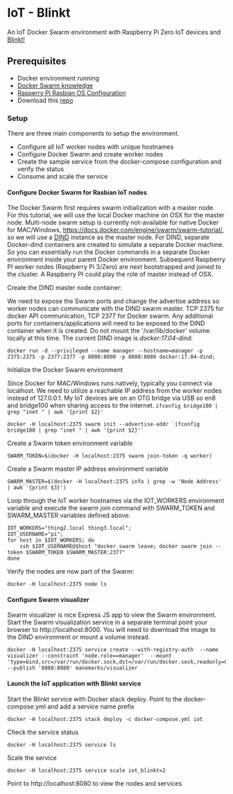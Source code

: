 # IoT - Blinkt

An IoT Docker Swarm environment with Raspberry Pi Zero IoT devices and [Blinkt!](https://shop.pimoroni.com/products/blinkt)

## Prerequisites

* Docker environment running
* [Docker Swarm knowledge](https://www.docker.com/products/docker-swarm)
* [Rasperry Pi Rasbian OS Configuration](https://cawiki.ca.com/display/~pagch04/Raspberry+Pi+Rasbian+OS+Configuration)
* Download this [repo](https://github.com/phriscage/iot_blinkt)


### Setup
There are three main components to setup the environment.
* 	Configure all IoT worker nodes with unique hostnames
*	Configure Docker Swarm and create worker nodes
* 	Create the sample service from the docker-compose configuration and verify the status
*	Consume and scale the service


#### Configure Docker Swarm for Rasbian IoT nodes
The Docker Swarm first requires swarm initialization with a master node. For this tutorial, we will use the local Docker machine on OSX for the master node. Multi-node swarm setup is currently not-available for native Docker for MAC/Windows, https://docs.docker.com/engine/swarm/swarm-tutorial/, so we will use a [DIND](https://hub.docker.com/_/docker/) instance as the master node. For DIND, separate Docker-dind containers are created to simulate a separate Docker machine. So you can essentially run the Docker commands in a separate Docker environment inside your parent Docker environment. Subsequent Raspberry PI worker nodes (Raspberry Pi 3/Zero) are next bootstrapped and joined to the cluster. A Raspberry PI could play the role of master instead of OSX.

Create the DIND master node container:

We need to expose the Swarm ports and change the advertise address so worker nodes can communicate with the DIND swarm master. TCP 2375 for docker API communication, TCP 2377 for Docker swarm. Any additional ports for containers/applications will need to be exposed to the DIND container when it is created. Do not mount the '/var/lib/docker' volume locally at this time. The current DIND image is *docker:17.04-dind*:

	docker run -d --privileged --name manager --hostname=manager -p 2375:2375 -p 2377:2377 -p 8000:8000 -p 8080:8080 docker:17.04-dind;

Initialize the Docker Swarm environment

Since Docker for MAC/Windows runs natively, typically you connect via localhost. We need to utilize a reachable IP address from the worker nodes instead of 127.0.0.1. My IoT devices are on an OTG bridge via USB so en8 and bridge100 when sharing access to the internet. `ifconfig bridge100 | grep "inet " | awk '{print $2}'`

	docker -H localhost:2375 swarm init --advertise-addr `ifconfig bridge100 | grep "inet " | awk '{print $2}'`

Create a Swarm token environment variable

    SWARM_TOKEN=$(docker -H localhost:2375 swarm join-token -q worker)

Create a Swarm master IP address environment variable

    SWARM_MASTER=$(docker -H localhost:2375 info | grep -w 'Node Address' | awk '{print $3}')

Loop through the IoT worker hostnames via the IOT_WORKERS environment variable and execute the swarm join command with SWARM_TOKEN and SWARM_MASTER variables defined above.

	IOT_WORKERS="thing2.local thing3.local";
	IOT_USERNAME="pi";
	for host in $IOT_WORKERS; do
		ssh $IOT_USERNAME@$host "docker swarm leave; docker swarm join --token $SWARM_TOKEN $SWARM_MASTER:2377"
	done

Verify the nodes are now part of the Swarm:

	docker -H localhost:2375 node ls


#### Configure Swarm visualizer
Swarm visualizer is nice Express JS app to view the Swarm environment. Start the Swarm visualization service in a separate terminal point your browser to http://localhost:8000. You will need to download the image to the DIND environment or mount a volume instead.

	docker -H localhost:2375 service create --with-registry-auth  --name visualizer --constraint 'node.role==manager'  --mount 'type=bind,src=/var/run/docker.sock,dst=/var/run/docker.sock,readonly=0'  --publish '8080:8080' manomarks/visualizer


#### Launch the IoT application with Blinkt service
Start the Blinkt service with Docker stack deploy. Point to the docker-compose.yml and add a service name prefix

	docker -H localhost:2375 stack deploy -c docker-compose.yml iot

Check the service status

	docker -H localhost:2375 service ls

Scale the service

	docker -H localhost:2375 service scale iot_blinkt=2

Point to http://localhost:8080 to view the nodes and services
